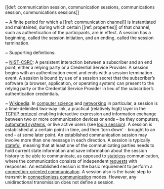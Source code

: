 [[def: communication session, communication sessions, communications session, communications sessions]]

~ A finite period for which a [[ref: communication channel]] is instantiated and maintained, during which certain [[ref: properties]] of that channel, such as authentication of the participants, are in effect. A session has a beginning, called the session initiation, and an ending, called the session termination.

~ Supporting definitions:

~ [NIST-CSRC](https://csrc.nist.gov/glossary/term/session): A persistent interaction between a subscriber and an end point, either a relying party or a Credential Service Provider. A session begins with an authentication event and ends with a session termination event. A session is bound by use of a session secret that the subscriber’s software (a browser, application, or operating system) can present to the relying party or the Credential Service Provider in lieu of the subscriber’s authentication credentials.

~ [Wikipedia](https://en.wikipedia.org/wiki/Session_\(computer_science\)): In [computer science](https://en.wikipedia.org/wiki/Computer_science) and [networking](https://en.wikipedia.org/wiki/Computer_network) in particular, a session is a time-delimited two-way link, a practical (relatively high) layer in the [TCP/IP protocol](https://en.wikipedia.org/wiki/Internet_protocol_suite) enabling interactive expression and information exchange between two or more communication devices or ends – be they computers, [automated systems](https://en.wikipedia.org/wiki/Automation), or live active users (see [login session](https://en.wikipedia.org/wiki/Login_session)). A session is established at a certain point in time, and then ‘torn down’ - brought to an end - at some later point. An established communication session may involve more than one message in each direction. A session is typically [stateful](https://en.wikipedia.org/wiki/Stateful), meaning that at least one of the communicating parties needs to hold current state information and save information about the session history to be able to communicate, as opposed to [stateless](https://en.wikipedia.org/wiki/Stateless_server) communication, where the communication consists of independent [requests](https://en.wikipedia.org/wiki/Request-response) with responses. An established session is the basic requirement to perform a [connection-oriented communication](https://en.wikipedia.org/wiki/Connection-oriented_communication). A session also is the basic step to transmit in [connectionless communication](https://en.wikipedia.org/wiki/Connectionless_communication) modes. However, any unidirectional transmission does not define a session.
